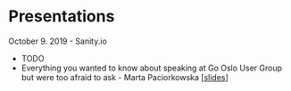 # Presentations

October 9. 2019 - Sanity.io
  - TODO
  - Everything you wanted to know about speaking at Go Oslo User Group but were too afraid to ask - Marta Paciorkowska [[slides](https://docs.google.com/presentation/d/1SXEVZ7HdStriM7RlCdsnQ5dEA1DEr26T9DE5mEbr288/edit?usp=sharing)]
